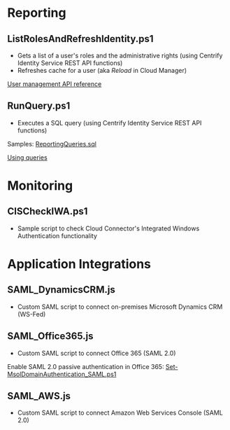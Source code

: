 # Reporting

## ListRolesAndRefreshIdentity.ps1
* Gets a list of a user's roles and the administrative rights (using Centrify Identity Service REST API functions)
* Refreshes cache for a user (aka *Reload* in Cloud Manager)

[User management API reference](http://developer.centrify.com/site/global/documentation/api_reference/user_mgmt/index.gsp)

## RunQuery.ps1
* Executes a SQL query (using Centrify Identity Service REST API functions)

Samples: [ReportingQueries.sql](https://github.com/blooodorange/Centrify-Identity-Service/blob/master/ReportingQueries.sql)

[Using queries](http://developer.centrify.com/site/global/documentation/api_guide/using_queries/index.gsp)

# Monitoring

## CISCheckIWA.ps1
* Sample script to check Cloud Connector's Integrated Windows Authentication functionality

# Application Integrations

## SAML_DynamicsCRM.js
* Custom SAML script to connect on-premises Microsoft Dynamics CRM (WS-Fed)

## SAML_Office365.js
* Custom SAML script to connect Office 365 (SAML 2.0)

Enable SAML 2.0 passive authentication in Office 365: [Set-MsolDomainAuthentication_SAML.ps1](https://github.com/blooodorange/Centrify-Identity-Service/blob/master/Set-MsolDomainAuthentication_SAML.ps1)

## SAML_AWS.js
* Custom SAML script to connect Amazon Web Services Console (SAML 2.0)
